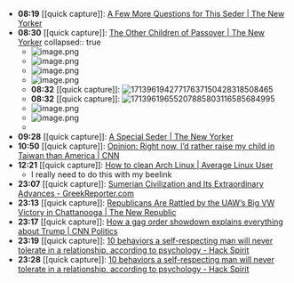 - **08:19** [[quick capture]]:  [A Few More Questions for This Seder | The New Yorker](https://www.newyorker.com/humor/daily-shouts/a-few-more-questions-for-this-seder)
- **08:30** [[quick capture]]:  [The Other Children of Passover | The New Yorker](https://www.newyorker.com/humor/daily-shouts/the-other-children-of-passover?utm_source=nl&utm_brand=tny&utm_mailing=TNY_Humor_042224&utm_campaign=aud-dev&utm_medium=email&bxid=5be9e91324c17c6adf030df0&cndid=31901235&esrc=bounceX&utm_term=TNY_Humor)
  collapsed:: true
	- ![image.png](../assets/image_1713961860027_0.png)
	- ![image.png](../assets/image_1713961886763_0.png)
	- ![image.png](../assets/image_1713961913654_0.png)
	- ![image.png](../assets/image_1713961926735_0.png)
	- **08:32** [[quick capture]]: ![17139619427717637150428318508465](../assets/17139619427717637150428318508465.webp)
	- **08:32** [[quick capture]]: ![17139619655207885803116585684995](../assets/17139619655207885803116585684995.webp)
	- ![image.png](../assets/image_1713962029115_0.png)
	- ![image.png](../assets/image_1713962043702_0.png)
	-
- **09:28** [[quick capture]]:  [A Special Seder | The New Yorker](https://www.newyorker.com/magazine/2016/04/25/a-special-seder?utm_source=nl&utm_brand=tny&utm_mailing=TNY_Humor_042224&utm_campaign=aud-dev&utm_medium=email&bxid=5be9e91324c17c6adf030df0&cndid=31901235&esrc=bounceX&utm_term=TNY_Humor)
- **10:50** [[quick capture]]:  [Opinion: Right now, I’d rather raise my child in Taiwan than America | CNN](https://www.cnn.com/2024/04/22/opinions/taiwan-view-2024-us-election-wei/index.html)
- **12:21** [[quick capture]]:  [How to clean Arch Linux | Average Linux User](https://averagelinuxuser.com/clean-arch-linux/)
	- I really need to do this with my beelink
- **23:07** [[quick capture]]:  [Sumerian Civilization and Its Extraordinary Advances - GreekReporter.com](https://greekreporter.com/2024/04/24/sumerian-civilization-extraordinary-advances/)
- **23:13** [[quick capture]]:  [Republicans Are Rattled by the UAW’s Big VW Victory in Chattanooga | The New Republic](https://newrepublic.com/article/180880/volkswagen-uaw-win-shawn-fain)
- **23:17** [[quick capture]]:  [How a gag order showdown explains everything about Trump | CNN Politics](https://www.cnn.com/2024/04/23/politics/donald-trump-gag-order-analysis/index.html)
- **23:19** [[quick capture]]:  [10 behaviors a self-respecting man will never tolerate in a relationship, according to psychology - Hack Spirit](https://hackspirit.com/behaviors-a-self-respecting-man-will-never-tolerate-in-a-relationship-according-to-psychology/)
- **23:28** [[quick capture]]:  [10 behaviors a self-respecting man will never tolerate in a relationship, according to psychology - Hack Spirit](https://hackspirit.com/behaviors-a-self-respecting-man-will-never-tolerate-in-a-relationship-according-to-psychology/)